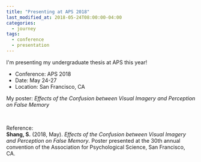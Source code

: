 ```yaml
---
title: "Presenting at APS 2018"
last_modified_at: 2018-05-24T08:00:00-04:00
categories:
  - journey
tags:
  - conference
  - presentation
---
```


I'm presenting my undergraduate thesis at APS this year!

- Conference: APS 2018
- Date: May 24-27
- Location: San Francisco, CA

My poster: *Effects of the Confusion between Visual Imagery and Perception on False Memory*

<br>

Reference: <br>
**Shang, S.** (2018, May). *Effects of the Confusion between Visual Imagery and Perception on False Memory*. Poster presented at the 30th annual convention of the Association for Psychological Science, San Francisco, CA.






